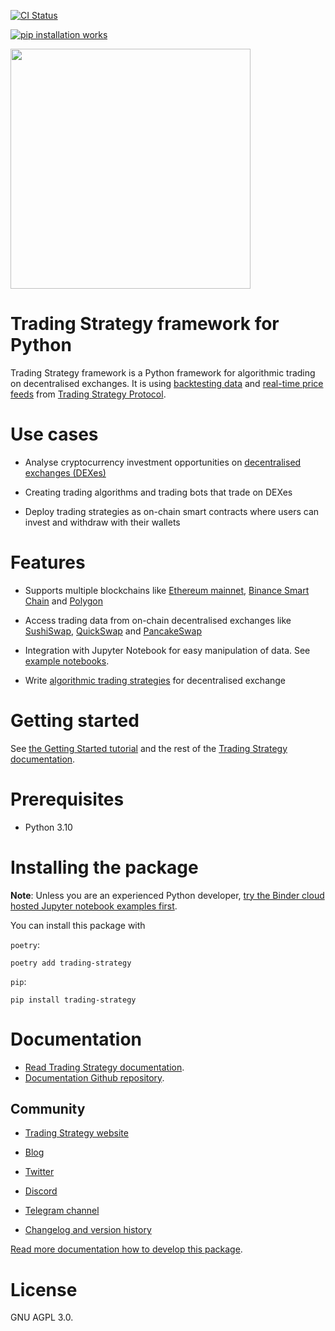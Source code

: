 [![CI Status](https://github.com/tradingstrategy-ai/trading-strategy/actions/workflows/python-app.yml/badge.svg)](https://github.com/tradingstrategy-ai/trading-strategy/actions/workflows/python-app.yml)

[![pip installation works](https://github.com/tradingstrategy-ai/trading-strategy/actions/workflows/pip-install.yml/badge.svg)](https://github.com/tradingstrategy-ai/trading-strategy/actions/workflows/pip-install.yml)

<a href="https://tradingstrategy.ai">
  <img src="https://raw.githubusercontent.com/tradingstrategy-ai/trading-strategy/master/logo.svg" width="384">
</a>

# Trading Strategy framework for Python

Trading Strategy framework is a Python framework for algorithmic trading on decentralised exchanges. 
It is using [backtesting data](https://tradingstrategy.ai/trading-view/backtesting) and [real-time price feeds](https://tradingstrategy.ai/trading-view)
from [Trading Strategy Protocol](https://tradingstrategy.ai/). 

# Use cases

* Analyse cryptocurrency investment opportunities on [decentralised exchanges (DEXes)](https://tradingstrategy.ai/trading-view/exchanges)

* Creating trading algorithms and trading bots that trade on DEXes

* Deploy trading strategies as on-chain smart contracts where users can invest and withdraw with their wallets

# Features

* Supports multiple blockchains like [Ethereum mainnet](https://tradingstrategy.ai/trading-view/ethereum), 
  [Binance Smart Chain](https://tradingstrategy.ai/trading-view/binance) and 
  [Polygon](https://tradingstrategy.ai/trading-view/polygon)

* Access trading data from on-chain decentralised exchanges like
  [SushiSwap](https://tradingstrategy.ai/trading-view/ethereum/sushi), [QuickSwap](https://tradingstrategy.ai/trading-view/polygon/quickswap) and [PancakeSwap](https://tradingstrategy.ai/trading-view/binance/pancakeswap-v2)

* Integration with Jupyter Notebook for easy manipulation of data.
  See [example notebooks](https://tradingstrategy.ai/docs/programming/code-examples/index.html).

* Write [algorithmic trading strategies](https://tradingstrategy.ai/docs/programming/strategy-examples/index.html) for  decentralised exchange 

# Getting started 

See [the Getting Started tutorial](https://tradingstrategy.ai/docs/programming/code-examples/getting-started.html) and the rest of the [Trading Strategy documentation](https://tradingstrategy.ai/docs/).

# Prerequisites

* Python 3.10

# Installing the package

**Note**: Unless you are an experienced Python developer, [try the Binder cloud hosted Jupyter notebook examples first](https://tradingstrategy.ai/docs/programming/code-examples/index.html).

You can install this package with 

`poetry`:

```shell
poetry add trading-strategy
```

`pip`:

```shell
pip install trading-strategy 
```

# Documentation

- [Read Trading Strategy documentation](https://tradingstrategy.ai/docs/).
- [Documentation Github repository](https://github.com/tradingstrategy-ai/docs).

Community
---------

* [Trading Strategy website](https://tradingstrategy.ai)

* [Blog](https://tradingstrategy.ai/blog)

* [Twitter](https://twitter.com/TradingProtocol)

* [Discord](https://tradingstrategy.ai/community#discord) 

* [Telegram channel](https://t.me/trading_protocol)

* [Changelog and version history](https://github.com/tradingstrategy-ai/trading-strategy/blob/master/CHANGELOG.md)

[Read more documentation how to develop this package](https://tradingstrategy.ai/docs/programming/development.html).

# License

GNU AGPL 3.0. 
